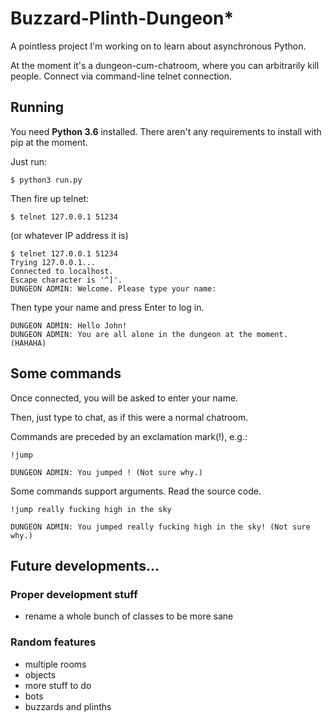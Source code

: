 # Buzzard-Plinth-Dungeon*

A pointless project I'm working on to learn about asynchronous Python.

At the moment it's a dungeon-cum-chatroom, where you can arbitrarily kill people.
Connect via command-line telnet connection.

## Running

You need __Python 3.6__ installed.
There aren't any requirements to install with pip at the moment.

Just run:
	
	$ python3 run.py

Then fire up telnet:

	$ telnet 127.0.0.1 51234

(or whatever IP address it is)

	$ telnet 127.0.0.1 51234
	Trying 127.0.0.1...
	Connected to localhost.
	Escape character is '^]'.
	DUNGEON ADMIN: Welcome. Please type your name:

Then type your name and press Enter to log in.

	DUNGEON ADMIN: Hello John!
	DUNGEON ADMIN: You are all alone in the dungeon at the moment. (HAHAHA)

## Some commands

Once connected, you will be asked to enter your name.

Then, just type to chat, as if this were a normal chatroom.

Commands are preceded by an exclamation mark(!), e.g.:

	!jump

	DUNGEON ADMIN: You jumped ! (Not sure why.)

Some commands support arguments. Read the source code.

	!jump really fucking high in the sky

	DUNGEON ADMIN: You jumped really fucking high in the sky! (Not sure why.)

## Future developments...

### Proper development stuff
- rename a whole bunch of classes to be more sane

### Random features
- multiple rooms
- objects
- more stuff to do
- bots
- buzzards and plinths
